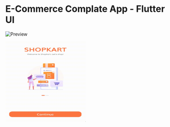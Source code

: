 # E-Commerce Complate App - Flutter UI 









![Preview](/intro.gif=250x250)

<img src="/intro.gif" width="250" height="250"/>
